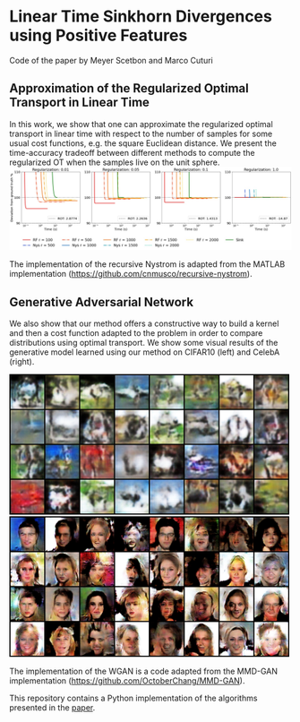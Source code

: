 # Linear Time Sinkhorn Divergences using Positive Features
Code of the paper by Meyer Scetbon and Marco Cuturi

## Approximation of the Regularized Optimal Transport in Linear Time
In this work, we show that one can approximate the regularized optimal transport in linear time with respect to the number of samples for some usual cost functions, e.g. the square Euclidean distance. We present the time-accuracy tradeoff between different methods to compute the regularized OT when the samples live on the unit sphere.
![figure](plot_accuracy_ROT_sphere.jpg)

The implementation of the recursive Nystrom is adapted from the MATLAB implementation (https://github.com/cnmusco/recursive-nystrom).

## Generative Adversarial Network
We also show that our method offers a constructive way to build a kernel and then a cost function adapted to the problem in order to compare distributions using optimal transport. We show some visual results of the generative model learned using our method on CIFAR10 (left) and CelebA (right). 

<p float="left">
  <img src="/cifar10_samples.png" width="500" />
  <img src="/celebA_samples.png" width="500" /> 
</p>

The implementation of the WGAN is a code adapted from the MMD-GAN implementation (https://github.com/OctoberChang/MMD-GAN).



This repository contains a Python implementation of the algorithms presented in the [paper](https://arxiv.org/pdf/2006.07057.pdf).
